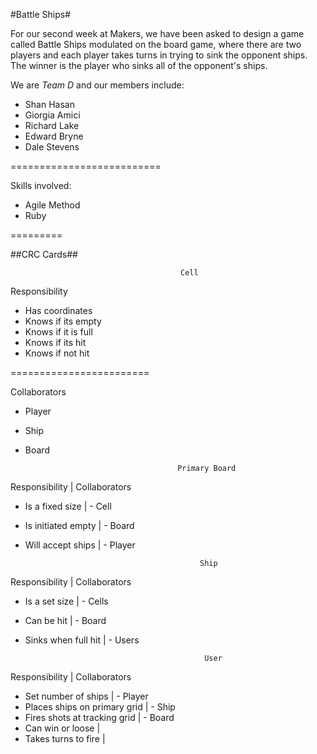 #Battle Ships#


For our second week at Makers, we have been asked to design a game called Battle Ships modulated on the board game, where there are two players and each player takes turns in trying to sink the opponent ships.
The winner is the player who sinks all of the opponent's ships. 


We are _Team D_ and our members include:

- Shan Hasan
- Giorgia Amici
- Richard Lake
- Edward Bryne
- Dale Stevens

==========================

Skills involved:
- Agile Method
- Ruby


=========

##CRC Cards##

                                          Cell  

Responsibility                     
- Has coordinates                  
- Knows if its empty              
- Knows if it is full             
- Knows if its hit       
- Knows if not hit

========================

Collaborators
- Player
- Ship
- Board




                                        Primary Board  

Responsibility        |   Collaborators 
- Is a fixed size     |   - Cell
- Is initiated empty  |   - Board
- Will accept ships   |   - Player

                                             Ship  

Responsibility        |   Collaborators 
- Is a set size       |   - Cells
- Can be hit          |   - Board
- Sinks when full hit |   - Users

                                              User  

Responsibility                  |  Collaborators 
- Set number of ships           |     - Player
- Places ships on primary grid  |     - Ship
- Fires shots at tracking grid  |     - Board
- Can win or loose              |    
- Takes turns to fire           |


